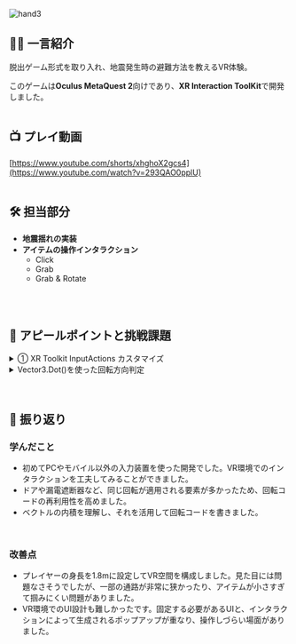 
![hand3](https://github.com/user-attachments/assets/0f60206c-a1b9-459b-b2ae-2ea6562b1bd8)


## 🧑‍🎤 一言紹介

脱出ゲーム形式を取り入れ、地震発生時の避難方法を教えるVR体験。

このゲームは**Oculus MetaQuest 2**向けであり、**XR Interaction ToolKit**で開発しました。
<br>
<br>

## 📺 プレイ動画
[https://www.youtube.com/shorts/xhghoX2gcs4](https://www.youtube.com/watch?v=293QAO0pplU)
<br>
<br>

## 🛠 担当部分

- **地震揺れの実装**
- **アイテムの操作インタラクション**
    - Click
    - Grab
    - Grab & Rotate
<br>
<br>

## 🦦 アピールポイントと挑戦課題

<details>
<summary>① XR Toolkit InputActions カスタマイズ</summary>

![세로_1](https://github.com/user-attachments/assets/a3d5be06-4bb8-4fd8-8df9-3e0eda6d3e58)


### 🔧 実装概要

ゲームの操作は以下のように構成しました。XR Toolkit のデフォルトの Input System ではなく、InputActionを定義してバインドする形で、よりシンプルに扱えるようカスタマイズしました。



### 💻 ソースコード

```csharp
using UnityEngine;
using UnityEngine.InputSystem;
using static UnityEngine.InputSystem.InputAction;

public class CustomXRInputHandler : MonoBehaviour
{
    // Input System アクションマッピング
    public XRIDefaultInputActions inputActions;
    public InputAction XRButtonPrimary;
    public InputAction XRButtonTrigger;
    public InputAction XRButtonGrip;

    // 手の動作状態を定義
    private enum HandState
    {
        None,
        Pressed,
        Pressing,
        Released,
    }

    private HandState handState;

    // 手から出るレイ用の LineRenderer
    public LineRenderer RLine;

    // Input System のインスタンス
    private void Awake()
    {
        inputActions = new XRIDefaultInputActions();
    }

    // イベントを登録
    private void OnEnable()
    {
        XRButtonPrimary = inputActions.EJXRInput.PrimaryBtn;
        XRButtonGrip = inputActions.EJXRInput.GripBtn;
        XRButtonTrigger = inputActions.EJXRInput.TriggerBtn;

        XRButtonPrimary.Enable();
        XRButtonGrip.Enable();
        XRButtonTrigger.Enable();

        XRButtonGrip.started += OnGripStarted;
        XRButtonGrip.canceled += OnGripCanceled;
    }

    // イベントの登録を解除
    private void OnDisable()
    {
        XRButtonGrip.started -= OnGripStarted;
        XRButtonGrip.canceled -= OnGripCanceled;
    }

    // Gripボタンを押した時にレイを表示
    private void OnGripStarted(CallbackContext context)
    {
        RLine.enabled = true;
        handState = HandState.Pressed;
    }

    // Gripボタンを離した時にレイを非表示
    private void OnGripCanceled(CallbackContext context)
    {
        RLine.enabled = false;
        handState = HandState.Released;
    }
}

```
| コントローラー | 作名      | 操作        | 機能例                        |
|----------------|-----------|-------------|-------------------------------|
| 右手           | A         | PrimaryBtn  | Click  | ドア、スイッチ、靴 などを押す     |
| 右手           | Triggger  | TriggerBtn  | Rotate | バルブ・ダイヤル などを回す       |
| 左手           | Grip      | GripBtn     | Grab   | 懐中電灯・タブレットなどを掴む／離す |

</details>

<details>
<summary>Vector3.Dot()を使った回転方向判定</summary>




### 🔧 実装概要
`Vector3.Dot` で、現在の回転が時計回りか反時計回りか判定しています。

- 時計回り：周波数 → 右へ
- 反時計回り：周波数 → 左へ


### 💻 ソースコード
```csharp
using System.Collections;
using System.Collections.Generic;
using UnityEngine;
using UnityEngine.InputSystem;
using static UnityEngine.InputSystem.InputAction;
using UnityEngine.XR;
using UnityEngine.XR.Interaction.Toolkit;
using UnityEngine.XR.Interaction.Toolkit.Inputs;
using UnityEngine.XR.Interaction.Toolkit.Inputs.Simulation;

public class AnimateHandOnInput : MonoBehaviour
{
    // コントローラーの回転入力
    public InputActionProperty controllerRotationInput;
    // ボタンの入力
    public InputActionProperty triggerInput;
    // 手のアニメーター
    public Animator handAnimator;

    // 回転の比較用Quaternion
    private Quaternion initialRotation;
    private Quaternion currentRotation;
    private Quaternion currentControllerRotation;
    private bool bRotate = false;

    // 動かすオブジェクト
    public Transform dialTransform;
    public GameObject targetBall;

    void Update()
    {
        // アニメーション用
        float triggerValue = triggerInput.action.ReadValue<float>();
        handAnimator.SetFloat("Trigger", triggerValue);

        // 現在のコントローラーのQuaternion
        currentControllerRotation = controllerRotationInput.action.ReadValue<Quaternion>();

        // ボタンが押された瞬間の回転
        if (triggerInput.action.IsPressed())
        {
            if (!bRotate)
            {
                bRotate = true;
                initialRotation = controllerRotationInput.action.ReadValue<Quaternion>();
            }
        }

        // 回転中
        if (bRotate)
        {
            currentRotation = currentControllerRotation;

            // 回転前後のUpベクトル間の角度を計算
            float angle = Vector3.Angle(initialRotation * Vector3.up, currentRotation * Vector3.up);
            int direction = -1;

            // 内積を用いて回転方向を判定
            if (Vector3.Dot(currentRotation * Vector3.up, initialRotation * Vector3.right) > 0)
            {
                direction = 1;
            }

            // ダイヤルを回転
            dialTransform.Rotate(0, 0, angle * direction * 0.005f);

            // ボールの移動
            float ballMovementSpeed = angle * direction * 0.5f;
            Vector3 moveDir = ballMovementSpeed * Vector3.left;
            Vector3 newBallPos = targetBall.transform.position + moveDir * Time.deltaTime;

            // ボールのx位置を制限
            newBallPos.x = Mathf.Clamp(newBallPos.x, -7f, 14f);
            targetBall.transform.position = newBallPos;
        }

        // ボタンが離されたら回転を終了
        if (triggerValue == 0)
        {
            bRotate = false;
        }
    }
}
```
</details>



<br>
<br>

## 🔎 振り返り

### 学んだこと
- 初めてPCやモバイル以外の入力装置を使った開発でした。VR環境でのインタラクションを工夫してみることができました。
- ドアや漏電遮断器など、同じ回転が適用される要素が多かったため、回転コードの再利用性を高めました。
- ベクトルの内積を理解し、それを活用して回転コードを書きました。
<br>

### 改善点
- プレイヤーの身長を1.8mに設定してVR空間を構成しました。見た目には問題なさそうでしたが、一部の通路が非常に狭かったり、アイテムが小さすぎて掴みにくい問題がありました。
- VR環境でのUI設計も難しかったです。固定する必要があるUIと、インタラクションによって生成されるポップアップが重なり、操作しづらい場面がありました。 

